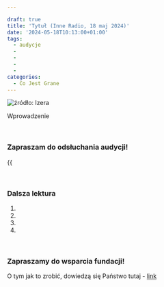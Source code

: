 ```yaml
---

draft: true
title: 'Tytuł (Inne Radio, 18 maj 2024)'
date: '2024-05-18T10:13:00+01:00'
tags:
  - audycje
  - 
  - 
  - 
  - 
categories:
  - Co Jest Grane
---
```


![źródło: Izera](/uploads/CJG_66_2024_05_18.jpg)

Wprowadzenie

<br>

### Zapraszam do odsłuchania audycji!

{{<audio src="audio/LONG CJG_66_2024_05_18.mp3" caption="Zapis audycji CJG, publikowanej na łamach Innego Radia Głuchołazy w dniu 18 maja 2024">}}

<br>

### Dalsza lektura

1. []()
2. []()
3. []()
4. []()

<br>

### Zapraszamy do wsparcia fundacji!
O tym jak to zrobić, dowiedzą się Państwo tutaj - [link](https://audycje.com.pl/posts/wsparcie/)